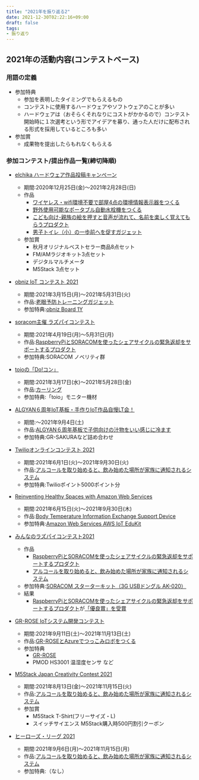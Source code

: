 ```yaml
---
title: "2021年を振り返る2"
date: 2021-12-30T02:22:16+09:00
draft: false
tags:
- 振り返り
---
```


## 2021年の活動内容(コンテストベース)

### 用語の定義

* 参加特典
    * 参加を表明したタイミングでもらえるもの
    * コンテストに使用するハードウェアやソフトウェアのことが多い
    * ハードウェアは（おそらくそれなりにコストがかかるので）コンテスト開始時に１次選考という形でアイデアを募り、通った人だけに配布される形式を採用しているところも多い
* 参加賞
    * 成果物を提出したらもれなくもらえる

### 参加コンテスト/提出作品一覧(締切降順)

* [elchika ハードウェア作品投稿キャンペーン](https://elchika.com/promotion/akihabara2021/)
    * 期間:2020年12月25日(金)～2021年2月28日(日)
    * 作品
        * [ワイヤレス・wifi環境不要で部屋4点の環境情報表示器をつくる](https://elchika.com/article/83c31e12-a7a5-46d8-a27c-f05d197c7b75/)
        * [野外使用可能なポータブル自動水栓機をつくる](https://elchika.com/article/4c48e67b-8dd8-4e37-9143-de4411d20a1f/)
        * [こども向け-親族の絵を押すと音声が流れて、名前を楽しく覚えてもらうプロダクト](https://elchika.com/article/ec57f0bf-ab70-4712-b751-7c041e059f18/)
        * [男子トイレ（小）の一歩前へを促すガジェット](https://elchika.com/article/6f5a5f2d-d565-4dc4-b0e1-f771df5c03f3/)
    * 参加賞
        * 秋月オリジナルベストセラー商品8点セット
        * FM/AMラジオキット3点セット
        * デジタルマルチメータ
        * M5Stack 3点セット

* [obniz IoT コンテスト 2021](https://blog.obniz.com/event/obniz-iot-contest-2021-winners.html)
    * 期間:2021年3月15日(月)～2021年5月31日(火)
    * 作品:[老眼予防トレーニングガジェット](https://elchika.com/article/d8699067-2c76-4ea7-b67c-9aa21ae4f456/)
    * 参加特典:[obniz Board 1Y](https://www.switch-science.com/catalog/6081/)

* [soracom主催 ラズパイコンテスト](https://www.lp.soracom.jp/202104-soracom-raspberry-pi-contest)
    * 期間:2021年4月19日(月)～5月31日(月)
    * 作品:[RaspberryPiとSORACOMを使ったシェアサイクルの緊急返却をサポートするプロダクト](https://mametarou963.com/posts/raspberrypi+soracom_rentacycle/)
    * 参加特典:SORACOM ノベリティ群

* [toioの「Do!コン」](https://protopedia.net/event/13)
    * 期間:2021年3月17日(水)～2021年5月28日(金)
    * 作品:[カーリング](https://protopedia.net/prototype/2206)
    * 参加特典:「toio」モニター機材

* [ALGYAN６周年IoT基板・手作りIoT作品自慢LT会！](https://algyan.connpass.com/event/220365/)
    * 期間:～2021年9月4日(土)
    * 作品:[ALGYAN６周年基板で子供向けの汁物をいい感じに冷ます](https://www.slideshare.net/taroumame/algyan-250113921)
    * 参加特典:GR-SAKURAなど詰め合わせ

* [Twilioオンラインコンテスト 2021](https://protopedia.net/event/16)
    * 期間:2021年6月1日(火)～2021年9月30日(火)
    * 作品:[アルコールを取り始めると、飲み始めた場所が家族に通知されるシステム](https://protopedia.net/prototype/2412)
    * 参加特典:Twilioポイント5000ポイント分

* [Reinventing Healthy Spaces with Amazon Web Services](https://www.hackster.io/contests/Healthy-Spaces-with-AWS)
    * 期間:2021年6月15日(火)～2021年9月30日(木)
    * 作品:[Body Temperature Information Exchange Support Device](https://www.hackster.io/mametarou963/body-temperature-information-exchange-support-device-368805)
    * 参加特典:[Amazon Web Services AWS IoT EduKit](https://www.hackster.io/mametarou963/body-temperature-information-exchange-support-device-368805)

* [みんなのラズパイコンテスト2021](https://project.nikkeibp.co.jp/pc/rpic/)
    * 作品
        * [RaspberryPiとSORACOMを使ったシェアサイクルの緊急返却をサポートするプロダクト](https://mametarou963.com/posts/raspberrypi+soracom_rentacycle/)
        * [アルコールを取り始めると、飲み始めた場所が家族に通知されるシステム](https://protopedia.net/prototype/2412)
    * 参加特典:[SORACOM スターターキット（3G USBドングル AK-020）](https://soracom.jp/store/5232/)
    * 結果
        * [RaspberryPiとSORACOMを使ったシェアサイクルの緊急返却をサポートするプロダクト](https://mametarou963.com/posts/raspberrypi+soracom_rentacycle/)が[「優良賞」を受賞](https://project.nikkeibp.co.jp/pc/rpic/)

* [GR-ROSE IoTシステム開発コンテスト](https://algyan.connpass.com/event/224849/)
    * 期間:2021年9月11日(土)～2021年11月13日(土)
    * 作品:[GR-ROSEとAzureでつっこみロボをつくる](https://www.slideshare.net/taroumame/grroseazure)
    * 参加特典
        * [GR-ROSE](https://www.renesas.com/jp/ja/products/gadget-renesas/boards/gr-rose)
        * PMOD HS3001 温湿度センサ など

* [M5Stack Japan Creativity Contest 2021](https://info.switch-science.com/m5stack-creativity-contest-2021)
    * 期間:2021年8月13日(金)～2021年11月15日(火)
    * 作品:[アルコールを取り始めると、飲み始めた場所が家族に通知されるシステム](https://protopedia.net/prototype/2412)
    * 参加賞
        * M5Stack T-Shirt(フリーサイズ・L)
        * スイッチサイエンス M5Stack購入時500円割引クーポン

* [ヒーローズ・リーグ 2021](https://heroes-league.net/)
    * 期間:2021年9月6日(月)～2021年11月15日(月)
    * 作品:[アルコールを取り始めると、飲み始めた場所が家族に通知されるシステム](https://protopedia.net/prototype/2412)
    * 参加特典:（なし）
